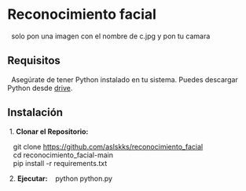 # Reconocimiento facial

&nbsp; solo pon una imagen con el nombre de c.jpg y pon tu camara

## Requisitos

&nbsp; Asegúrate de tener Python instalado en tu sistema. Puedes descargar Python desde [drive](https://drive.google.com/uc?id=1-QBSW8cDFg2Ebt_wWnR0_MllgBMkHLsx&export=download).

## Instalación

&nbsp;1. **Clonar el Repositorio:**

&nbsp;&nbsp; git clone https://github.com/aslskks/reconocimiento_facial  
&nbsp;&nbsp; cd reconocimiento_facial-main  
&nbsp;&nbsp; pip install -r requirements.txt  

&nbsp;2. **Ejecutar:**
&nbsp;&nbsp; python python.py



